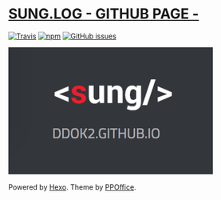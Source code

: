 # [SUNG.LOG - GITHUB PAGE -](https://ddok2.github.io)
[![Travis](https://img.shields.io/travis/rust-lang/rust.svg?style=flat-square)](https://github.com/ddok2/gitblog)
[![npm](https://img.shields.io/npm/v/npm.svg?style=flat-square)]([![Travis](https://img.shields.io/travis/rust-lang/rust.svg?style=flat-square)](https://github.com/ddok2/gitblog))
[![GitHub issues](https://img.shields.io/github/issues/ddok2/gitblog.svg?style=flat-square)](https://github.com/ddok2/gitblog/issues)


[![](source/images/sung-opengraph-image.png)](https://ddok2.github.io)


Powered by [Hexo](http://hexo.io/). Theme by [PPOffice](http://github.com/ppoffice).
